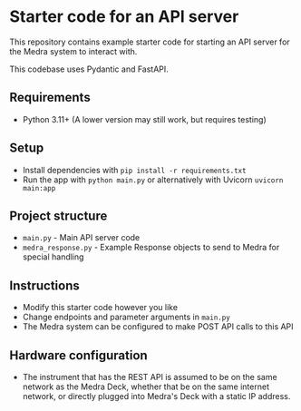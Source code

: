 # Starter code for an API server 

This repository contains example starter code for starting an API server
for the Medra system to interact with. 

This codebase uses Pydantic and FastAPI.

## Requirements 

- Python 3.11+ (A lower version may still work, but requires testing)

## Setup

- Install dependencies with `pip install -r requirements.txt`
- Run the app with `python main.py` or alternatively with Uvicorn `uvicorn main:app`

## Project structure 

- `main.py` - Main API server code
- `medra_response.py` - Example Response objects to send to Medra for special handling

## Instructions

- Modify this starter code however you like 
- Change endpoints and parameter arguments in `main.py` 
- The Medra system can be configured to make POST API calls to this API

## Hardware configuration 

- The instrument that has the REST API is assumed to be on the same 
network as the Medra Deck, whether that be on the same internet network,
or directly plugged into Medra's Deck with a static IP address.
